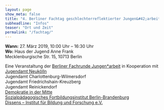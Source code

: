 ```yaml
---
layout: page
show_meta: false
title: "4. Berliner Fachtag geschlechterreflektierter Jungen&#42;arbeit"
subheadline: "Infos"
teaser: "Ort und Zeit"
permalink: "/fachtag/"
---
```

**Wann:** 27. März 2019, 10:00 Uhr – 16:30 Uhr  
**Wo:** Haus der Jugend Anne Frank  
Mecklenburgische Str. 15, 10713 Berlin  

Eine Veranstaltung der [Berliner Fachrunde Jungen\*arbeit](/berliner-fachtag2019/fachrunde) in Kooperation mit  
[Jugendamt Neukölln](http://www.neukoelln-jugend.de/redsys/index.php)  
Jugendamt Charlottenburg-Wilmersdorf  
Jugendamt Friedrichshain-Kreuzberg  
Jugendamt Reinickendorf  
[Demokratie in der Mitte](http://demokratie-in-der-mitte.de/)  
[Sozialpädagogisches Fortbildungsinstitut Berlin-Brandenburg](https://sfbb.berlin-brandenburg.de)  
[Dissens – Institut für Bildung und Forschung e.V.](https://www.dissens.de/)  

